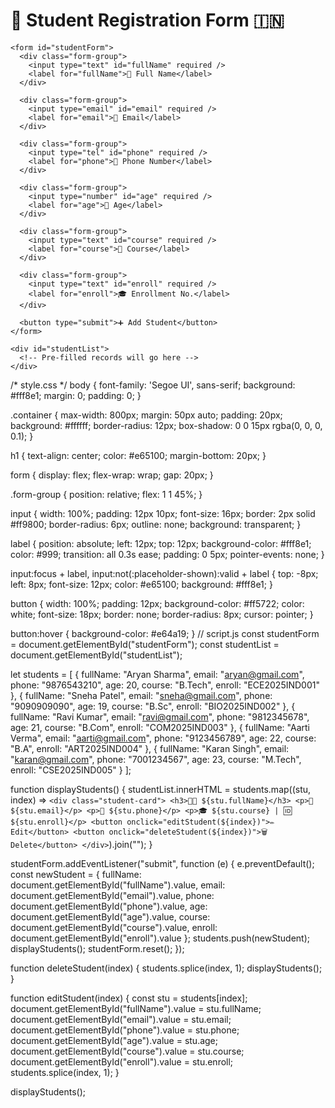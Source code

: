 <!-- index.html -->
<!DOCTYPE html>
<html lang="en">
<head>
  <meta charset="UTF-8" />
  <meta name="viewport" content="width=device-width, initial-scale=1.0" />
  <title>🇮🇳 Student Registration - CRUD App</title>
  <link rel="stylesheet" href="style.css" />
</head>
<body>
  <div class="container">
    <h1>📘 Student Registration Form 🇮🇳</h1>
    
    <form id="studentForm">
      <div class="form-group">
        <input type="text" id="fullName" required />
        <label for="fullName">👤 Full Name</label>
      </div>

      <div class="form-group">
        <input type="email" id="email" required />
        <label for="email">📧 Email</label>
      </div>

      <div class="form-group">
        <input type="tel" id="phone" required />
        <label for="phone">📱 Phone Number</label>
      </div>

      <div class="form-group">
        <input type="number" id="age" required />
        <label for="age">🎂 Age</label>
      </div>

      <div class="form-group">
        <input type="text" id="course" required />
        <label for="course">📘 Course</label>
      </div>

      <div class="form-group">
        <input type="text" id="enroll" required />
        <label for="enroll">🎓 Enrollment No.</label>
      </div>

      <button type="submit">➕ Add Student</button>
    </form>

    <div id="studentList">
      <!-- Pre-filled records will go here -->
    </div>
  </div>
  <link rel="stylesheet" href="style.css">


  <script src="script.js"></script>
</body>
</html>
/* style.css */
body {
  font-family: 'Segoe UI', sans-serif;
  background: #fff8e1;
  margin: 0;
  padding: 0;
}

.container {
  max-width: 800px;
  margin: 50px auto;
  padding: 20px;
  background: #ffffff;
  border-radius: 12px;
  box-shadow: 0 0 15px rgba(0, 0, 0, 0.1);
}

h1 {
  text-align: center;
  color: #e65100;
  margin-bottom: 20px;
}

form {
  display: flex;
  flex-wrap: wrap;
  gap: 20px;
}

.form-group {
  position: relative;
  flex: 1 1 45%;
}

input {
  width: 100%;
  padding: 12px 10px;
  font-size: 16px;
  border: 2px solid #ff9800;
  border-radius: 6px;
  outline: none;
  background: transparent;
}

label {
  position: absolute;
  left: 12px;
  top: 12px;
  background-color: #fff8e1;
  color: #999;
  transition: all 0.3s ease;
  padding: 0 5px;
  pointer-events: none;
}

input:focus + label,
input:not(:placeholder-shown):valid + label {
  top: -8px;
  left: 8px;
  font-size: 12px;
  color: #e65100;
  background: #fff8e1;
}

button {
  width: 100%;
  padding: 12px;
  background-color: #ff5722;
  color: white;
  font-size: 18px;
  border: none;
  border-radius: 8px;
  cursor: pointer;
}

button:hover {
  background-color: #e64a19;
}
// script.js
const studentForm = document.getElementById("studentForm");
const studentList = document.getElementById("studentList");

let students = [
  {
    fullName: "Aryan Sharma",
    email: "aryan@gmail.com",
    phone: "9876543210",
    age: 20,
    course: "B.Tech",
    enroll: "ECE2025IND001"
  },
  {
    fullName: "Sneha Patel",
    email: "sneha@gmail.com",
    phone: "9090909090",
    age: 19,
    course: "B.Sc",
    enroll: "BIO2025IND002"
  },
  {
    fullName: "Ravi Kumar",
    email: "ravi@gmail.com",
    phone: "9812345678",
    age: 21,
    course: "B.Com",
    enroll: "COM2025IND003"
  },
  {
    fullName: "Aarti Verma",
    email: "aarti@gmail.com",
    phone: "9123456789",
    age: 22,
    course: "B.A",
    enroll: "ART2025IND004"
  },
  {
    fullName: "Karan Singh",
    email: "karan@gmail.com",
    phone: "7001234567",
    age: 23,
    course: "M.Tech",
    enroll: "CSE2025IND005"
  }
];

function displayStudents() {
  studentList.innerHTML = students.map((stu, index) => `
    <div class="student-card">
      <h3>👨‍🎓 ${stu.fullName}</h3>
      <p>📧 ${stu.email}</p>
      <p>📱 ${stu.phone}</p>
      <p>🎓 ${stu.course} | 🆔 ${stu.enroll}</p>
      <button onclick="editStudent(${index})">✏️ Edit</button>
      <button onclick="deleteStudent(${index})">🗑️ Delete</button>
    </div>
  `).join("");
}

studentForm.addEventListener("submit", function (e) {
  e.preventDefault();
  const newStudent = {
    fullName: document.getElementById("fullName").value,
    email: document.getElementById("email").value,
    phone: document.getElementById("phone").value,
    age: document.getElementById("age").value,
    course: document.getElementById("course").value,
    enroll: document.getElementById("enroll").value
  };
  students.push(newStudent);
  displayStudents();
  studentForm.reset();
});

function deleteStudent(index) {
  students.splice(index, 1);
  displayStudents();
}

function editStudent(index) {
  const stu = students[index];
  document.getElementById("fullName").value = stu.fullName;
  document.getElementById("email").value = stu.email;
  document.getElementById("phone").value = stu.phone;
  document.getElementById("age").value = stu.age;
  document.getElementById("course").value = stu.course;
  document.getElementById("enroll").value = stu.enroll;
  students.splice(index, 1);
}

displayStudents();

